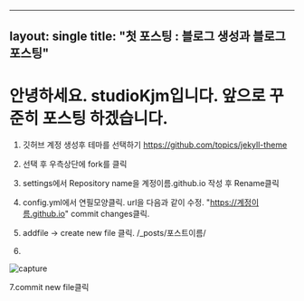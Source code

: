 ----
layout: single
title: "첫 포스팅 : 블로그 생성과 블로그 포스팅"
----

# 안녕하세요. studioKjm입니다. 앞으로 꾸준히 포스팅 하겠습니다.

1. 깃허브 계정 생성후 테마를 선택하기 
   https://github.com/topics/jekyll-theme
   
2. 선택 후 우측상단에 fork를 클릭
3. settings에서 Repository name을 계정이름.github.io 작성 후 Rename클릭
4. config.yml에서 연필모양클릭. url을 다음과 같이 수정. "https://계정이름.github.io" commit changes클릭.
5. addfile -> create new file 클릭. /_posts/포스트이름/
6.  
![capture](https://user-images.githubusercontent.com/117446950/200127315-cff6e9c4-dd92-407f-a9d8-f5cf499cd6ae.PNG)

   
7.commit new file클릭
